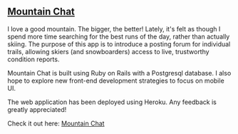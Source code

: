 ## [Mountain Chat]

I love a good mountain. The bigger, the better! Lately, it's felt as though I spend more time searching for the best runs of the day, rather than actually skiing. The purpose of this app is to introduce a posting forum for individual trails, allowing skiers (and snowboarders) access to live, trustworthy condition reports.

Mountain Chat is built using Ruby on Rails with a Postgresql database. I also hope to explore new front-end development strategies to focus on mobile UI.

The web application has been deployed using Heroku. Any feedback is greatly appreciated!

Check it out here: [Mountain Chat]



[Mountain Chat]: <http://mountain-chat.herokuapp.com>